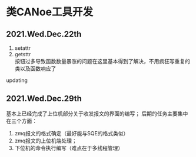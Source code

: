 # 类CANoe工具开发

## 2021.Wed.Dec.22th 
1. setattr
2. getsttr  
按钮过多导致函数数量暴涨的问题在这里基本得到了解决，不用疯狂写重复的类以及函数响应了

updating

## 2021.Wed.Dec.29th
基本上已经完成了上位机部分关于收发报文的界面的编写；
后期的任务主要集中在三个方面：
1. zmq报文的格式确定（最好能与SQE的格式类似） 
2. zmq报文的上位机端处理；
3. 下位机的命令执行编写（难点在于多线程管理）

